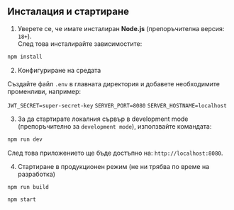 
## Инсталация и стартиране

1. Уверете се, че имате инсталиран **Node.js** (препоръчителна версия: `18+`).  
След това инсталирайте зависимостите:

```sh
npm install
```

2. Конфигуриране на средата

Създайте файл `.env` в главната директория и добавете необходимите променливи, например:

`JWT_SECRET=super-secret-key`
`SERVER_PORT=8080`
`SERVER_HOSTNAME=localhost`

3. За да стартирате локалния сървър в development mode (препоръчително за `development mode`), използвайте командата:
```sh
npm run dev
```
След това приложението ще бъде достъпно на: `http://localhost:8080`.


4. Стартиране в продукционен режим (не ни трябва по време на разработка)

`npm run build`

`npm start`
